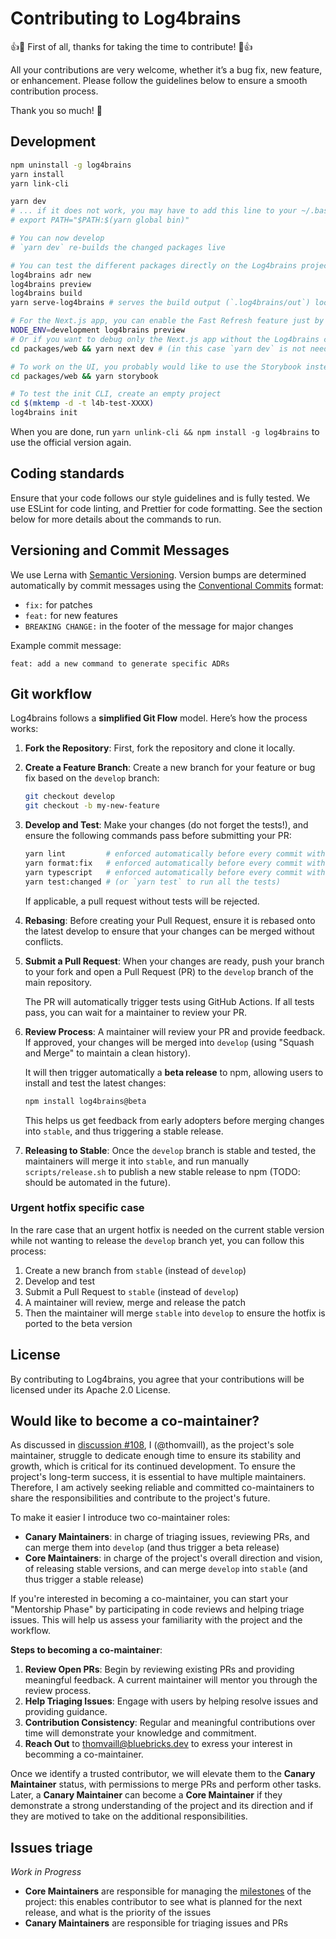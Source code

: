 # Contributing to Log4brains

:+1::tada: First of all, thanks for taking the time to contribute! :tada::+1:

All your contributions are very welcome, whether it’s a bug fix, new feature, or enhancement. Please follow the guidelines below to ensure a smooth contribution process.

Thank you so much! :clap:

## Development

```bash
npm uninstall -g log4brains
yarn install
yarn link-cli

yarn dev
# ... if it does not work, you may have to add this line to your ~/.bashrc (or similar):
# export PATH="$PATH:$(yarn global bin)"

# You can now develop
# `yarn dev` re-builds the changed packages live

# You can test the different packages directly on the Log4brains project
log4brains adr new
log4brains preview
log4brains build
yarn serve-log4brains # serves the build output (`.log4brains/out`) locally

# For the Next.js app, you can enable the Fast Refresh feature just by setting NODE_ENV to `development`
NODE_ENV=development log4brains preview
# Or if you want to debug only the Next.js app without the Log4brains custom part, you can run:
cd packages/web && yarn next dev # (in this case `yarn dev` is not needed before running this command)

# To work on the UI, you probably would like to use the Storybook instead:
cd packages/web && yarn storybook

# To test the init CLI, create an empty project
cd $(mktemp -d -t l4b-test-XXXX)
log4brains init
```

When you are done, run `yarn unlink-cli && npm install -g log4brains` to use the official version again.

## Coding standards

Ensure that your code follows our style guidelines and is fully tested. We use ESLint for code linting, and Prettier for code formatting.
See the section below for more details about the commands to run.

## Versioning and Commit Messages

We use Lerna with [Semantic Versioning](https://semver.org/). Version bumps are determined automatically by commit messages using the [Conventional Commits](https://www.conventionalcommits.org/en/v1.0.0/) format:

- `fix:` for patches
- `feat:` for new features
- `BREAKING CHANGE:` in the footer of the message for major changes

Example commit message:

```
feat: add a new command to generate specific ADRs
```

## Git workflow

Log4brains follows a **simplified Git Flow** model. Here’s how the process works:

1. **Fork the Repository**: First, fork the repository and clone it locally.
2. **Create a Feature Branch**: Create a new branch for your feature or bug fix based on the `develop` branch:
   ```bash
   git checkout develop
   git checkout -b my-new-feature
   ```
3. **Develop and Test**: Make your changes (do not forget the tests!), and ensure the following commands pass before submitting your PR:

   ```bash
   yarn lint         # enforced automatically before every commit with husky+lint-staged
   yarn format:fix   # enforced automatically before every commit with husky+lint-staged
   yarn typescript   # enforced automatically before every commit with husky
   yarn test:changed # (or `yarn test` to run all the tests)
   ```

   If applicable, a pull request without tests will be rejected.

4. **Rebasing**: Before creating your Pull Request, ensure it is rebased onto the latest develop to ensure that your changes can be merged without conflicts.

5. **Submit a Pull Request**: When your changes are ready, push your branch to your fork and open a Pull Request (PR) to the `develop` branch of the main repository.

   The PR will automatically trigger tests using GitHub Actions. If all tests pass, you can wait for a maintainer to review your PR.

6. **Review Process**: A maintainer will review your PR and provide feedback. If approved, your changes will be merged into `develop` (using "Squash and Merge" to maintain a clean history).

   It will then trigger automatically a **beta release** to npm, allowing users to install and test the latest changes:

   ```bash
   npm install log4brains@beta
   ```

   This helps us get feedback from early adopters before merging changes into `stable`, and thus triggering a stable release.

7. **Releasing to Stable**: Once the `develop` branch is stable and tested, the maintainers will merge it into `stable`, and run manually `scripts/release.sh` to publish a new stable release to npm (TODO: should be automated in the future).

### Urgent hotfix specific case

In the rare case that an urgent hotfix is needed on the current stable version while not wanting to release the `develop` branch yet, you can follow this process:

1. Create a new branch from `stable` (instead of `develop`)
2. Develop and test
3. Submit a Pull Request to `stable` (instead of `develop`)
4. A maintainer will review, merge and release the patch
5. Then the maintainer will merge `stable` into `develop` to ensure the hotfix is ported to the beta version

## License

By contributing to Log4brains, you agree that your contributions will be licensed under its Apache 2.0 License.

## Would like to become a co-maintainer?

As discussed in [discussion #108](https://github.com/thomvaill/log4brains/discussions/108), I (@thomvaill), as the project's sole maintainer, struggle to dedicate enough time to ensure its stability and growth, which is critical for its continued development. To ensure the project's long-term success, it is essential to have multiple maintainers. Therefore, I am actively seeking reliable and committed co-maintainers to share the responsibilities and contribute to the project's future.

To make it easier I introduce two co-maintainer roles:

- **Canary Maintainers**: in charge of triaging issues, reviewing PRs, and can merge them into `develop` (and thus trigger a beta release)
- **Core Maintainers**: in charge of the project's overall direction and vision, of releasing stable versions, and can merge `develop` into `stable` (and thus trigger a stable release)

If you're interested in becoming a co-maintainer, you can start your "Mentorship Phase" by participating in code reviews and helping triage issues. This will help us assess your familiarity with the project and the workflow.

**Steps to becoming a co-maintainer**:

1. **Review Open PRs**: Begin by reviewing existing PRs and providing meaningful feedback. A current maintainer will mentor you through the review process.
2. **Help Triaging Issues**: Engage with users by helping resolve issues and providing guidance.
3. **Contribution Consistency**: Regular and meaningful contributions over time will demonstrate your knowledge and commitment.
4. **Reach Out** to <thomvaill@bluebricks.dev> to exress your interest in becomming a co-maintainer.

Once we identify a trusted contributor, we will elevate them to the **Canary Maintainer** status, with permissions to merge PRs and perform other tasks.
Later, a **Canary Maintainer** can become a **Core Maintainer** if they demonstrate a strong understanding of the project and its direction and if they are motived to take on the additional responsibilities.

## Issues triage

_Work in Progress_

- **Core Maintainers** are responsible for managing the [milestones](https://github.com/thomvaill/log4brains/milestones) of the project: this enables contributor to see what is planned for the next release, and what is the priority of the issues
- **Canary Maintainers** are responsible for triaging issues and PRs
